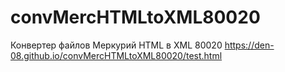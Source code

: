 # convMercHTMLtoXML80020
Конвертер файлов Меркурий HTML в XML 80020
https://den-08.github.io/convMercHTMLtoXML80020/test.html
